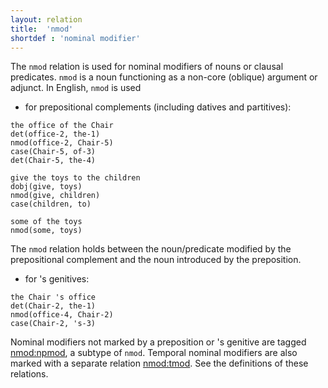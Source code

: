 ```yaml
---
layout: relation
title:  'nmod'
shortdef : 'nominal modifier'
---
```


The `nmod` relation is used for nominal modifiers of nouns or clausal
predicates. `nmod` is a noun functioning as a non-core (oblique)
argument or adjunct. In English, `nmod` is used

- for prepositional complements (including datives and partitives):

~~~ sdparse
the office of the Chair
det(office-2, the-1)
nmod(office-2, Chair-5)
case(Chair-5, of-3)
det(Chair-5, the-4)
~~~

~~~ sdparse
give the toys to the children
dobj(give, toys)
nmod(give, children)
case(children, to)
~~~

~~~ sdparse
some of the toys
nmod(some, toys)
~~~

The `nmod` relation holds between the noun/predicate modified by the
prepositional complement and the noun introduced by the preposition.

- for 's genitives:

~~~ sdparse
the Chair 's office
det(Chair-2, the-1)
nmod(office-4, Chair-2)
case(Chair-2, 's-3)
~~~

Nominal modifiers not marked by a preposition or 's genitive
are tagged [nmod:npmod](), a subtype of `nmod`. Temporal nominal
modifiers are also marked with a separate relation [nmod:tmod](). See
the definitions of these relations.
